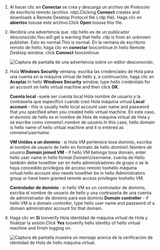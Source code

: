 1. <span data-ttu-id="f6fd6-101">Al hacer clic en **Conectar** se crea y descarga un archivo de Protocolo de escritorio remoto (archivo .rdp).</span><span class="sxs-lookup"><span data-stu-id="f6fd6-101">Clicking **Connect** creates and downloads a Remote Desktop Protocol file (.rdp file).</span></span> <span data-ttu-id="f6fd6-102">Haga clic en **abiertos** toouse este archivo.</span><span class="sxs-lookup"><span data-stu-id="f6fd6-102">Click **Open** toouse this file.</span></span>
2. <span data-ttu-id="f6fd6-103">Recibirá una advertencia que .rdp hello es de un publicador desconocido.</span><span class="sxs-lookup"><span data-stu-id="f6fd6-103">You will get a warning that hello .rdp is from an unknown publisher.</span></span> <span data-ttu-id="f6fd6-104">Esto es normal.</span><span class="sxs-lookup"><span data-stu-id="f6fd6-104">This is normal.</span></span> <span data-ttu-id="f6fd6-105">En la ventana de escritorio remoto de hello, haga clic en **conectar** toocontinue.</span><span class="sxs-lookup"><span data-stu-id="f6fd6-105">In hello Remote Desktop window, click **Connect** toocontinue.</span></span>
   
    ![Captura de pantalla de una advertencia sobre un editor desconocido.](./media/virtual-machines-log-on-win-server/rdp-warn.png)
3. <span data-ttu-id="f6fd6-107">Hola **Windows Security** ventana, escriba las credenciales de Hola para una cuenta en la máquina virtual de hello y, a continuación, haga clic en **Aceptar**.</span><span class="sxs-lookup"><span data-stu-id="f6fd6-107">In hello **Windows Security** window, type hello credentials for an account on hello virtual machine and then click **OK**.</span></span>
   
     <span data-ttu-id="f6fd6-108">**Cuenta local** -suele ser cuenta local Hola nombre de usuario y la contraseña que especificó cuando creó Hola máquina virtual.</span><span class="sxs-lookup"><span data-stu-id="f6fd6-108">**Local account** - this is usually hello local account user name and password that you specified when you created hello virtual machine.</span></span> <span data-ttu-id="f6fd6-109">En este caso, el dominio de hello es el nombre de Hola de máquina virtual de Hola y se escribe como *vmname*&#92; *nombre de usuario*.</span><span class="sxs-lookup"><span data-stu-id="f6fd6-109">In this case, hello domain is hello name of hello virtual machine and it is entered as *vmname*&#92;*username*.</span></span>  
   
    <span data-ttu-id="f6fd6-110">**VM Unidos a un dominio** : si Hola VM pertenece tooa dominio, escriba el nombre de usuario de hello en formato de hello *dominio*&#92; *Nombre de usuario*.</span><span class="sxs-lookup"><span data-stu-id="f6fd6-110">**Domain joined VM** - if hello VM belongs tooa domain, enter hello user name in hello format *Domain*&#92;*Username*.</span></span> <span data-ttu-id="f6fd6-111">cuenta de Hello también debe tooeither ser en hello administradores de grupo o se le haya concedido privilegios de acceso remoto toohello máquina virtual.</span><span class="sxs-lookup"><span data-stu-id="f6fd6-111">hello account also needs tooeither be in hello Administrators group or have been granted remote access privileges toohello VM.</span></span>
   
    <span data-ttu-id="f6fd6-112">**Controlador de dominio** : si hello VM es un controlador de dominio, escriba el nombre de usuario de hello y una contraseña de una cuenta de administrador de dominio para ese dominio.</span><span class="sxs-lookup"><span data-stu-id="f6fd6-112">**Domain controller** - if hello VM is a domain controller, type hello user name and password of a domain administrator account for that domain.</span></span>
4. <span data-ttu-id="f6fd6-113">Haga clic en **Sí** tooverify Hola identidad de máquina virtual de Hola y finalizar la sesión.</span><span class="sxs-lookup"><span data-stu-id="f6fd6-113">Click **Yes** tooverify hello identity of hello virtual machine and finish logging on.</span></span>
   
   ![Captura de pantalla muestra un mensaje acerca de la verificación de identidad de Hola de hello máquina virtual.](./media/virtual-machines-log-on-win-server/cert-warning.png)

